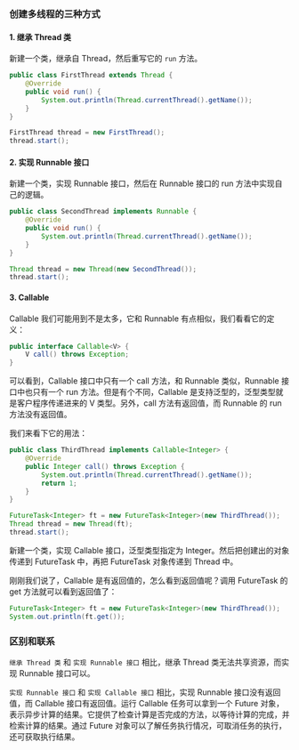 ### 创建多线程的三种方式 ###

#### 1. 继承 Thread 类 ####

新建一个类，继承自 Thread，然后重写它的 `run` 方法。

```java
public class FirstThread extends Thread {
    @Override
    public void run() {
        System.out.println(Thread.currentThread().getName());
    }
}

FirstThread thread = new FirstThread();
thread.start();
```

#### 2. 实现 Runnable 接口 ####

新建一个类，实现 Runnable 接口，然后在 Runnable 接口的 run 方法中实现自己的逻辑。

```java
public class SecondThread implements Runnable {
    @Override
    public void run() {
        System.out.println(Thread.currentThread().getName());
    }
}

Thread thread = new Thread(new SecondThread());
thread.start();
```

#### 3. Callable ####

Callable 我们可能用到不是太多，它和 Runnable 有点相似，我们看看它的定义：

```java
public interface Callable<V> {
    V call() throws Exception;
}
```

可以看到，Callable 接口中只有一个 call 方法，和 Runnable 类似，Runnable 接口中也只有一个 run 方法。但是有个不同，Callable 是支持泛型的，泛型类型就是客户程序传递进来的 V 类型。另外，call 方法有返回值，而 Runnable 的 run 方法没有返回值。

我们来看下它的用法：

```java
public class ThirdThread implements Callable<Integer> {
    @Override
    public Integer call() throws Exception {
        System.out.println(Thread.currentThread().getName());
        return 1;
    }
}

FutureTask<Integer> ft = new FutureTask<Integer>(new ThirdThread());
Thread thread = new Thread(ft);
thread.start();
```

新建一个类，实现 Callable 接口，泛型类型指定为 Integer。然后把创建出的对象传递到 FutureTask 中，再把 FutureTask 对象传递到 Thread 中。

刚刚我们说了，Callable 是有返回值的，怎么看到返回值呢？调用 FutureTask 的 get 方法就可以看到返回值了：

```java
FutureTask<Integer> ft = new FutureTask<Integer>(new ThirdThread());
System.out.println(ft.get());
```

### 区别和联系 ###

`继承 Thread 类` 和 `实现 Runnable 接口` 相比，继承 Thread 类无法共享资源，而实现 Runnable 接口可以。

`实现 Runnable 接口` 和 `实现 Callable 接口` 相比，实现 Runnable 接口没有返回值，而 Callable 接口有返回值。运行 Callable 任务可以拿到一个 Future 对象，表示异步计算的结果。它提供了检查计算是否完成的方法，以等待计算的完成，并检索计算的结果。通过 Future 对象可以了解任务执行情况，可取消任务的执行，还可获取执行结果。 